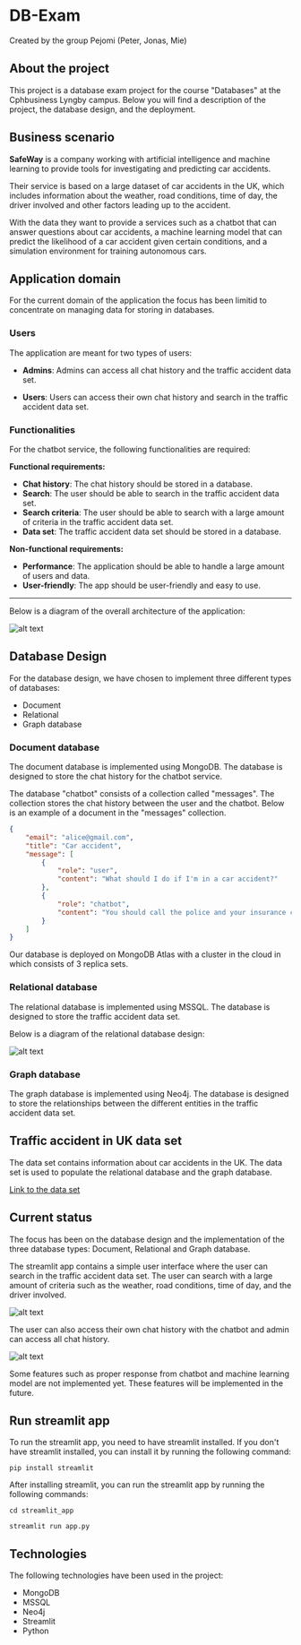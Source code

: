 # DB-Exam
Created by the group Pejomi (Peter, Jonas, Mie)

## About the project
This project is a database exam project for the course "Databases" at the Cphbusiness Lyngby campus. Below you will find a description of the project, the database design, and the deployment.

## Business scenario 
**SafeWay**  is a company working with artificial intelligence and machine learning to provide tools for investigating and predicting car accidents.

Their service is based on a large dataset of car accidents in the UK, which includes information about the weather, road conditions, time of day, the driver involved and other factors leading up to the accident.

With the data they want to provide a services such as a chatbot that can answer questions about car accidents, a machine learning model that can predict the likelihood of a car accident given certain conditions, and a simulation environment for training autonomous cars.

## Application domain
For the current domain of the application the focus has been limitid to concentrate on managing data for storing in databases. 

### Users
The application are meant for two types of users:
- **Admins**: Admins can access all chat history and the traffic accident data set.

- **Users**: Users can access their own chat history and search in the traffic accident data set.

### Functionalities
For the chatbot service, the following functionalities are required:

**Functional requirements:**
- **Chat history**: The chat history should be stored in a database.
- **Search**: The user should be able to search in the traffic accident data set.
- **Search criteria**: The user should be able to search with a large amount of criteria in the traffic accident data set.
- **Data set**: The traffic accident data set should be stored in a database.

**Non-functional requirements:**
- **Performance**: The application should be able to handle a large amount of users and data.
- **User-friendly**: The app should be user-friendly and easy to use.

--- 

Below is a diagram of the overall architecture of the application:

![alt text](img/structure.png)

## Database Design
For the database design, we have chosen to implement three different types of databases: 

- Document
- Relational 
- Graph database

### Document database
The document database is implemented using MongoDB. The database is designed to store the chat history for the chatbot service. 

The database "chatbot" consists of a collection called "messages". The collection stores the chat history between the user and the chatbot. Below is an example of a document in the "messages" collection.


```json
{
    "email": "alice@gmail.com",
    "title": "Car accident",
    "message": [
        {
            "role": "user",
            "content": "What should I do if I'm in a car accident?"
        },
        {
            "role": "chatbot",
            "content": "You should call the police and your insurance company"
        }
    ]
}
```
Our database is deployed on MongoDB Atlas with a cluster in the cloud in which consists of 3 replica sets.

### Relational database
The relational database is implemented using MSSQL. The database is designed to store the traffic accident data set.

Below is a diagram of the relational database design:

![alt text](img/sql-database-diagram.png)

### Graph database
The graph database is implemented using Neo4j. The database is designed to store the relationships between the different entities in the traffic accident data set.

## Traffic accident in UK data set
The data set contains information about car accidents in the UK. The data set is used to populate the relational database and the graph database.

[Link to the data set](https://www.kaggle.com/datasets/tsiaras/uk-road-safety-accidents-and-vehicles?select=Accident_Information.csv)

## Current status
The focus has been on the database design and the implementation of the three database types: Document, Relational and Graph database. 

The streamlit app contains a simple user interface where the user can search in the traffic accident data set. The user can search with a large amount of criteria such as the weather, road conditions, time of day, and the driver involved. 

![alt text](img/sql-search.png)

The user can also access their own chat history with the chatbot and admin can access all chat history.

![alt text](img/saved-messages.png)

Some features such as proper response from chatbot and machine learning model are not implemented yet. These features will be implemented in the future.

## Run streamlit app
To run the streamlit app, you need to have streamlit installed. If you don't have streamlit installed, you can install it by running the following command:

```pip install streamlit```

After installing streamlit, you can run the streamlit app by running the following commands:

```cd streamlit_app ```

```streamlit run app.py```

## Technologies
The following technologies have been used in the project:
- MongoDB
- MSSQL
- Neo4j
- Streamlit
- Python
